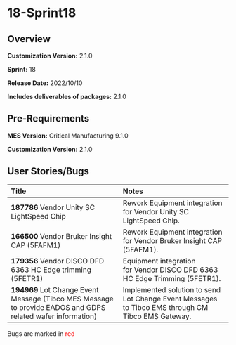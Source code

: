 ﻿# 18-Sprint18

## Overview

**Customization Version:** 2.1.0

**Sprint:** 18

**Release Date:** 2022/10/10

**Includes deliverables of packages:** 2.1.0

## Pre-Requirements

**MES Version:** Critical Manufacturing 9.1.0

**Customization Version:** 2.1.0

## User Stories/Bugs

| Title        | Notes            |
| :----------- | :--------------- |
| **187786** Vendor Unity SC LightSpeed Chip | Rework Equipment integration for Vendor Unity SC LightSpeed Chip. |
| **166500** Vendor Bruker Insight CAP (5FAFM1) | Rework Equipment integration for Vendor Bruker Insight CAP (5FAFM1). |
| **179356** Vendor DISCO DFD 6363 HC Edge trimming (5FETR1) | Equipment integration for&nbsp;Vendor DISCO DFD 6363 HC Edge Trimming (5FETR1). |
| **194969** Lot Change Event Message (Tibco MES Message to provide EADOS and GDPS related wafer information) | Implemented solution to send Lot Change Event Messages to Tibco EMS through CM Tibco EMS Gateway.  |

Bugs are marked in <span style='color:red'>red</span>

